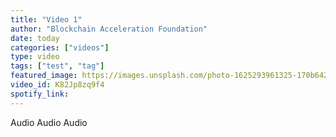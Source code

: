 ```yaml
---
title: "Video 1"
author: "Blockchain Acceleration Foundation"
date: today
categories: ["videos"]
type: video
tags: ["test", "tag"]
featured_image: https://images.unsplash.com/photo-1625293961325-170b642843dc?ixid=MnwxMjA3fDB8MHxwaG90by1wYWdlfHx8fGVufDB8fHx8&ixlib=rb-1.2.1&auto=format&fit=crop&w=667&q=80
video_id: K82Jp8zq9f4
spotify_link: 
---
```


Audio Audio Audio